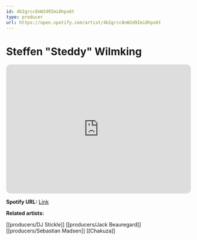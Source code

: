 ```yaml
---
id: 4bIgrcc8nW2d9Imi8hpx6t
type: producer
url: https://open.spotify.com/artist/4bIgrcc8nW2d9Imi8hpx6t
---
```

# Steffen "Steddy" Wilmking

<iframe style="border-radius:12px" src="https://open.spotify.com/embed/artist/4bIgrcc8nW2d9Imi8hpx6t" width="100%" height="352" frameBorder="0" allowfullscreen="" allow="autoplay; clipboard-write; encrypted-media; fullscreen; picture-in-picture" loading="lazy"></iframe>

**Spotify URL:** [Link](https://open.spotify.com/artist/4bIgrcc8nW2d9Imi8hpx6t)

**Related artists:**

[[producers/DJ Stickle]]
[[producers/Jack Beauregard]]
[[producers/Sebastian Madsen]]
[[Chakuza]]
